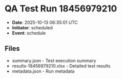 # QA Test Run 18456979210

- **Date**: 2025-10-13 06:35:01 UTC
- **Initiator**: scheduled
- **Event**: schedule

## Files
- summary.json - Test execution summary
- results-18456979210.xlsx - Detailed test results
- metadata.json - Run metadata
